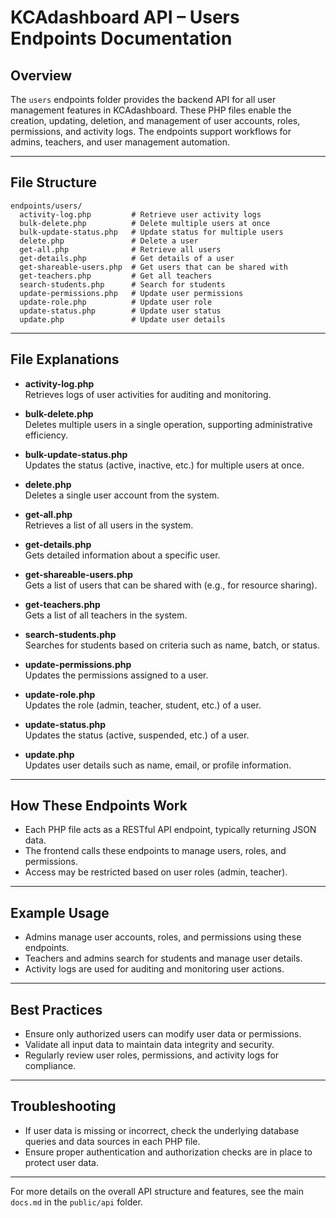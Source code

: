 # KCAdashboard API – Users Endpoints Documentation

## Overview

The `users` endpoints folder provides the backend API for all user management features in KCAdashboard. These PHP files enable the creation, updating, deletion, and management of user accounts, roles, permissions, and activity logs. The endpoints support workflows for admins, teachers, and user management automation.

---

## File Structure

```
endpoints/users/
  activity-log.php         # Retrieve user activity logs
  bulk-delete.php          # Delete multiple users at once
  bulk-update-status.php   # Update status for multiple users
  delete.php               # Delete a user
  get-all.php              # Retrieve all users
  get-details.php          # Get details of a user
  get-shareable-users.php  # Get users that can be shared with
  get-teachers.php         # Get all teachers
  search-students.php      # Search for students
  update-permissions.php   # Update user permissions
  update-role.php          # Update user role
  update-status.php        # Update user status
  update.php               # Update user details
```

---

## File Explanations

- **activity-log.php**  
  Retrieves logs of user activities for auditing and monitoring.

- **bulk-delete.php**  
  Deletes multiple users in a single operation, supporting administrative efficiency.

- **bulk-update-status.php**  
  Updates the status (active, inactive, etc.) for multiple users at once.

- **delete.php**  
  Deletes a single user account from the system.

- **get-all.php**  
  Retrieves a list of all users in the system.

- **get-details.php**  
  Gets detailed information about a specific user.

- **get-shareable-users.php**  
  Gets a list of users that can be shared with (e.g., for resource sharing).

- **get-teachers.php**  
  Gets a list of all teachers in the system.

- **search-students.php**  
  Searches for students based on criteria such as name, batch, or status.

- **update-permissions.php**  
  Updates the permissions assigned to a user.

- **update-role.php**  
  Updates the role (admin, teacher, student, etc.) of a user.

- **update-status.php**  
  Updates the status (active, suspended, etc.) of a user.

- **update.php**  
  Updates user details such as name, email, or profile information.

---

## How These Endpoints Work

- Each PHP file acts as a RESTful API endpoint, typically returning JSON data.
- The frontend calls these endpoints to manage users, roles, and permissions.
- Access may be restricted based on user roles (admin, teacher).

---

## Example Usage

- Admins manage user accounts, roles, and permissions using these endpoints.
- Teachers and admins search for students and manage user details.
- Activity logs are used for auditing and monitoring user actions.

---

## Best Practices

- Ensure only authorized users can modify user data or permissions.
- Validate all input data to maintain data integrity and security.
- Regularly review user roles, permissions, and activity logs for compliance.

---

## Troubleshooting

- If user data is missing or incorrect, check the underlying database queries and data sources in each PHP file.
- Ensure proper authentication and authorization checks are in place to protect user data.

---

For more details on the overall API structure and features, see the main `docs.md` in the `public/api` folder.

